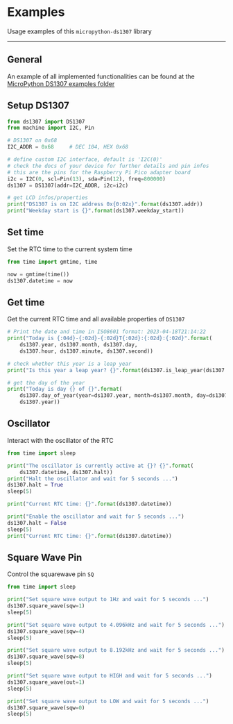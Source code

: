 # Examples

Usage examples of this `micropython-ds1307` library

---------------

## General

An example of all implemented functionalities can be found at the
[MicroPython DS1307 examples folder][ref-micropython-ds1307-examples]

## Setup DS1307

```python
from ds1307 import DS1307
from machine import I2C, Pin

# DS1307 on 0x68
I2C_ADDR = 0x68     # DEC 104, HEX 0x68

# define custom I2C interface, default is 'I2C(0)'
# check the docs of your device for further details and pin infos
# this are the pins for the Raspberry Pi Pico adapter board
i2c = I2C(0, scl=Pin(13), sda=Pin(12), freq=800000)
ds1307 = DS1307(addr=I2C_ADDR, i2c=i2c)

# get LCD infos/properties
print("DS1307 is on I2C address 0x{0:02x}".format(ds1307.addr))
print("Weekday start is {}".format(ds1307.weekday_start))
```

## Set time

Set the RTC time to the current system time

```python
from time import gmtime, time

now = gmtime(time())
ds1307.datetime = now
```

## Get time

Get the current RTC time and all available properties of `DS1307`

```python
# Print the date and time in ISO8601 format: 2023-04-18T21:14:22
print("Today is {:04d}-{:02d}-{:02d}T{:02d}:{:02d}:{:02d}".format(
    ds1307.year, ds1307.month, ds1307.day,
    ds1307.hour, ds1307.minute, ds1307.second))

# check whether this year is a leap year
print("Is this year a leap year? {}".format(ds1307.is_leap_year(ds1307.year)))

# get the day of the year
print("Today is day {} of {}".format(
    ds1307.day_of_year(year=ds1307.year, month=ds1307.month, day=ds1307.day),
    ds1307.year))
```

## Oscillator

Interact with the oscillator of the RTC

```python
from time import sleep

print("The oscillator is currently active at {}? {}".format(
    ds1307.datetime, ds1307.halt))
print("Halt the oscillator and wait for 5 seconds ...")
ds1307.halt = True
sleep(5)

print("Current RTC time: {}".format(ds1307.datetime))

print("Enable the oscillator and wait for 5 seconds ...")
ds1307.halt = False
sleep(5)
print("Current RTC time: {}".format(ds1307.datetime))
```

## Square Wave Pin

Control the squarewave pin `SQ`

```python
from time import sleep

print("Set square wave output to 1Hz and wait for 5 seconds ...")
ds1307.square_wave(sqw=1)
sleep(5)

print("Set square wave output to 4.096kHz and wait for 5 seconds ...")
ds1307.square_wave(sqw=4)
sleep(5)

print("Set square wave output to 8.192kHz and wait for 5 seconds ...")
ds1307.square_wave(sqw=8)
sleep(5)

print("Set square wave output to HIGH and wait for 5 seconds ...")
ds1307.square_wave(out=1)
sleep(5)

print("Set square wave output to LOW and wait for 5 seconds ...")
ds1307.square_wave(sqw=0)
sleep(5)
```

[ref-micropython-ds1307-examples]: https://github.com/brainelectronics/micropython-ds1307/tree/main/examples
